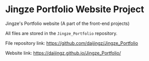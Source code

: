 # Jingze Portfolio Website Project
Jingze's Portfolio website (A part of the front-end projects)

All files are stored in the `Jingze_Portfolio` repository.

File repository link: https://github.com/daijingz/Jingze_Portfolio

Website link: https://daijingz.github.io/Jingze_Portfolio/
